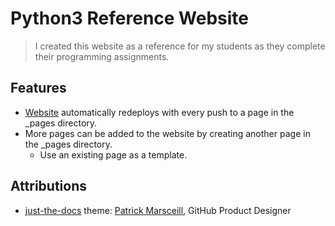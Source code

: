 # Python3 Reference Website
> I created this website as a reference for my students as they complete their programming assignments.

## Features
- [Website](https://cs-1400.github.io/) automatically redeploys with every push to a page in the _pages directory.
- More pages can be added to the website by creating another page in the _pages directory.
  - Use an existing page as a template.

## Attributions
- [just-the-docs](https://github.com/pmarsceill/just-the-docs) theme: [Patrick Marsceill](https://github.com/pmarsceill), GitHub Product Designer


